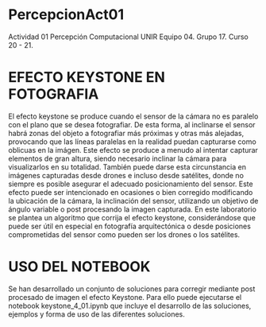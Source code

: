 # PercepcionAct01
Actividad 01 Percepción Computacional UNIR
Equipo 04. Grupo 17. Curso 20 - 21.

# EFECTO KEYSTONE EN FOTOGRAFIA
El efecto keystone se produce cuando el sensor de la cámara no es paralelo con el plano que se desea fotografiar. De esta forma, al inclinarse el sensor habrá zonas del objeto a fotografiar más próximas y otras más alejadas, provocando que las líneas paralelas en la realidad puedan capturarse como oblicuas en la imágen. Este efecto se produce a menudo al intentar capturar elementos de gran altura, siendo necesario inclinar la cámara para visualizarlos en su totalidad. También puede darse esta circunstancia en imágenes capturadas desde drones e incluso desde satélites, donde no siempre es posible asegurar el adecuado posicionamiento del sensor. Este efecto puede ser intencionado en ocasiones o bien corregido modificando la ubicación de la cámara, la inclinación del sensor, utilizando un objetivo de ángulo variable o post procesando la imagen capturada. En este laboratorio se plantea un algoritmo que corrija el efecto keystone, considerándose que puede ser útil en especial en fotografía arquitectónica o desde posiciones comprometidas del sensor como pueden ser los drones o los satélites.

# USO DEL NOTEBOOK
Se han desarrollado un conjunto de soluciones para corregir mediante post procesado de imagen el efecto Keystone. Para ello puede ejecutarse el notebook keystone_4_01.ipynb que incluye el desarrollo de las soluciones, ejemplos y forma de uso de las diferentes soluciones.
